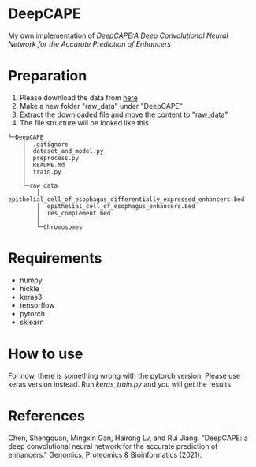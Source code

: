 # DeepCAPE
My own implementation of *DeepCAPE:A Deep Convolutional Neural Network for the Accurate Prediction of Enhancers*

# Preparation 
1. Please download the data from [here](http://health.tsinghua.edu.cn/openness/anno/info/demos/RegulatoryMechanism/data.tar.gz)
2. Make a new folder "raw_data" under "DeepCAPE"
3. Extract the downloaded file and move the content to "raw_data"
4. The file structure will be looked like this

```
└─DeepCAPE
    │  .gitignore 
    │  dataset_and_model.py 
    │  preprocess.py 
    │  README.md 
    │  train.py 
    │      
    └─raw_data 
        │  epithelial_cell_of_esophagus_differentially_expressed_enhancers.bed 
        │  epithelial_cell_of_esophagus_enhancers.bed 
        │  res_complement.bed 
        │  
        └─Chromosomes 
```

# Requirements
- numpy
- hickle
- keras3
- tensorflow
- pytorch
- sklearn

# How to use
For now, there is something wrong with the pytorch version. Please use keras version instead.
Run *keras_train.py* and you will get the results.

# References
Chen, Shengquan, Mingxin Gan, Hairong Lv, and Rui Jiang. "DeepCAPE: a deep convolutional neural network for the accurate prediction of enhancers." Genomics, Proteomics & Bioinformatics (2021).